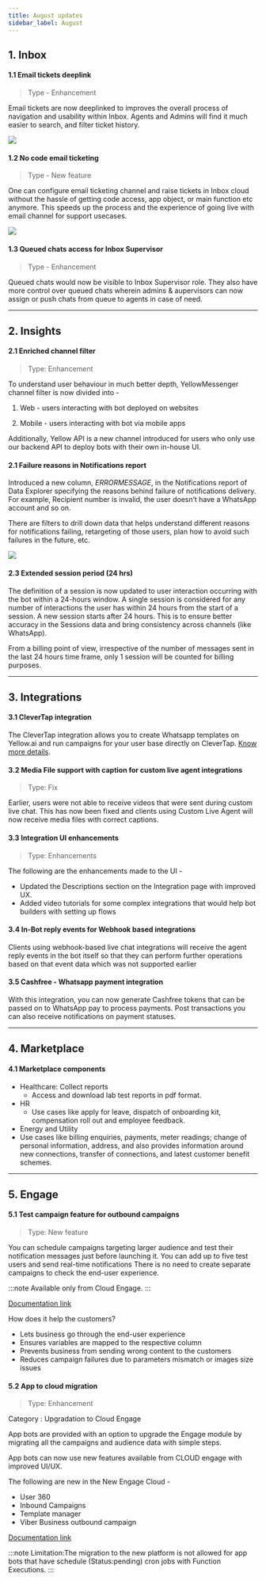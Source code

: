 ```yaml
---
title: August updates
sidebar_label: August 
---
```


## 1. **Inbox**

#### 1.1 Email tickets deeplink

> Type - Enhancement

Email tickets are now deeplinked to improves the overall process of navigation and usability within Inbox. Agents and Admins will find it much easier to search, and filter ticket history.

![](https://i.imgur.com/0ozN6uc.png)



#### 1.2 No code email ticketing

> Type - New feature


One can configure email ticketing channel and raise tickets in Inbox cloud without the hassle of getting code access, app object, or  main function etc anymore. This speeds up the process and the experience of going live with email channel for support usecases.

![](https://i.imgur.com/JInKmIw.png)


#### 1.3 Queued chats access for Inbox Supervisor

> Type - Enhancement

Queued chats would now be visible to Inbox Supervisor role. They also have more control over queued chats wherein admins & aupervisors can now assign or push chats from queue to agents in case of need.

***

## 2. **Insights**

  

#### 2.1 Enriched channel filter

> Type: Enhancement

To understand user behaviour in much better depth, YellowMessenger channel filter is now divided into -

1. Web - users interacting with bot deployed on websites

2. Mobile - users interacting with bot via mobile apps

Additionally, Yellow API is a new channel introduced for users who only use our backend API to deploy bots with their own in-house UI.

#### 2.1 Failure reasons in Notifications report

Introduced a new column, *ERRORMESSAGE*, in the Notifications report of Data Explorer specifying the reasons behind failure of notifications delivery. For example, Recipient number is invalid, the user doesn’t have a WhatsApp account and so on.

There are filters to drill down data that helps understand different reasons for notifications failing, retargeting of those users, plan how to avoid such failures in the future, etc.

  ![](https://i.imgur.com/R2rvE4a.png)

  

#### 2.3 Extended session period (24 hrs)

The definition of a session is now updated to user interaction occurring with the bot within a 24-hours window. A single session is considered for any number of interactions the user has within 24 hours from the start of a session. A new session starts after 24 hours. This is to ensure better accuracy in the Sessions data and bring consistency across channels (like WhatsApp).

  

From a billing point of view, irrespective of the number of messages sent in the last 24 hours time frame, only 1 session will be counted for billing purposes.

  ---

  
  
  

## 3. **Integrations**
  
#### 3.1 CleverTap integration  

The CleverTap integration allows you to create Whatsapp templates on Yellow.ai and run campaigns for your user base directly on CleverTap. [Know more details](https://docs.yellow.ai/docs/platform_concepts/appConfiguration/clevertap).
  
#### 3.2 Media File support with caption for custom live agent integrations  

> Type: Fix

Earlier, users were not able to receive videos that were sent during custom live chat. This has now been fixed and clients using Custom Live Agent will now receive media files with correct captions.  
  
#### 3.3 Integration UI enhancements

> Type: Enhancements
> 
The following are the enhancements made to the UI - 

* Updated the Descriptions section on the Integration page with improved UX. 
* Added video tutorials for some complex integrations that would help bot builders with setting up flows

  
#### 3.4 In-Bot reply events for Webhook based integrations  

Clients using webhook-based live chat integrations will receive the agent reply events in the bot itself so that they can perform further operations based on that event data which was not supported earlier  
  
#### 3.5 Cashfree - Whatsapp payment  integration

With this integration, you can now generate Cashfree tokens that can be passed on to WhatsApp pay to process payments. Post transactions you can also receive notifications on payment statuses.  


***

## 4. **Marketplace**

  
#### 4.1 Marketplace components
* Healthcare: Collect reports
   * Access and download lab test reports in pdf format.
*   HR
    * Use cases like apply for leave, dispatch of onboarding kit, compensation roll out and employee feedback.
*   Energy and Utility
   * Use cases like billing enquiries, payments, meter readings; change of personal information, address, and also provides information around new connections, transfer of connections, and latest customer benefit schemes.

***

## 5. **Engage**

#### 5.1 Test campaign feature for outbound campaigns
    
> Type: New feature

You can schedule campaigns targeting larger audience and test their notification messages just before launching it. You can add up to five test users and send real-time notifications
There is no need to create separate campaigns to check the end-user experience.

:::note
Available only from Cloud Engage.
:::

[Documentation link](https://docs.yellow.ai/docs/platform_concepts/engagement/outbound/outbound-campaigns/whatsapp-campaign/#3-test-campaigns-recommended)

 
How does it help the customers?

-   Lets business go through the end-user experience
-   Ensures variables are mapped to the respective column
-   Prevents business from sending wrong content to the customers
-   Reduces campaign failures due to parameters mismatch or images size issues
    

#### 5.2  App to cloud migration

> Type: Enhancement

Category : Upgradation to Cloud Engage

App bots are provided with an option to upgrade the Engage module by migrating all the campaigns and audience data with simple steps.


App bots can now use new features available from CLOUD engage with improved UI/UX.

The following are new in the New Engage Cloud -

-   User 360
-   Inbound Campaigns
-   Template manager
-   Viber Business outbound campaign



[Documentation link](https://docs.yellow.ai/docs/cookbooks/Upgrade_new_engage_app)

 
:::note
Limitation:The migration to the new platform is not allowed for app bots that have schedule  (Status:pending) cron jobs with Function Executions.
:::
  

